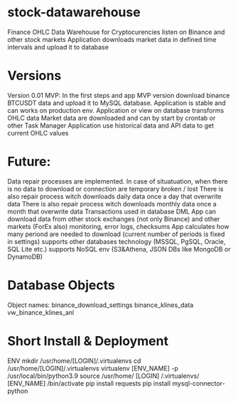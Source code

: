 # stock-datawarehouse
Finance OHLC Data Warehouse for Cryptocurencies listen on Binance and other stock markets
Application downloads market data in defined time intervals and upload it to database

# Versions
Version 0.01 MVP:
In the first steps and app MVP version download binance BTCUSDT data and upload it to MySQL database.
Application is stable and can works on production env.
Application or view on database transforms OHLC data
Market data are downloaded and can by start by crontab or other Task Manager
Application use historical data and API data to get current OHLC values

# Future:
Data repair processes are implemented. In case of situatuation, when there is no data to download or connection are temporary broken / lost
There is also repair process witch downloads daily data once a day that overwrite data
There is also repair process witch downloads monthly data once a month that overwrite data
Transactions used in database DML
App can download data from other stock exchanges (not only Binance) and other markets (ForEx also)
monitoring, error logs, checksums
App calculates how many periond are needed to download (current number of periods is fixed in settings)
supports other databases technology (MSSQL, PgSQL, Oracle, SQL Lite etc.)
supports NoSQL env (S3&Athena, JSON DBs like MongoDB or DynamoDB)

# Database Objects
Object names:
binance_download_settings
binance_klines_data
vw_binance_klines_anl

# Short Install & Deployment
ENV
mkdir /usr/home/[LOGIN]/.virtualenvs 
cd /usr/home/[LOGIN]/.virtualenvs
virtualenv [ENV_NAME] -p /usr/local/bin/python3.9 
source /usr/home/ [LOGIN] /.virtualenvs/ [ENV_NAME] /bin/activate 
pip install requests
pip install  mysql-connector-python
